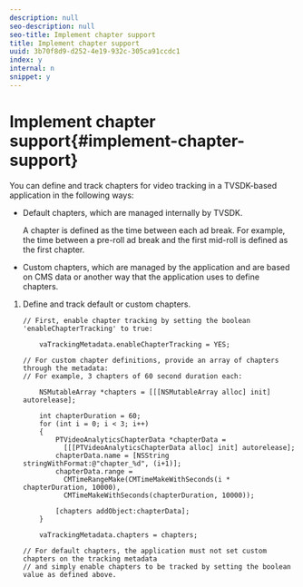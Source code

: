 ```yaml
---
description: null
seo-description: null
seo-title: Implement chapter support
title: Implement chapter support
uuid: 3b70f8d9-d252-4e19-932c-305ca91ccdc1
index: y
internal: n
snippet: y
---
```


# Implement chapter support{#implement-chapter-support}

You can define and track chapters for video tracking in a TVSDK-based application in the following ways:

* Default chapters, which are managed internally by TVSDK.

  A chapter is defined as the time between each ad break. For example, the time between a pre-roll ad break and the first mid-roll is defined as the first chapter. 
* Custom chapters, which are managed by the application and are based on CMS data or another way that the application uses to define chapters.

1. Define and track default or custom chapters.

   ```
   // First, enable chapter tracking by setting the boolean 'enableChapterTracking' to true: 
    
       vaTrackingMetadata.enableChapterTracking = YES; 
     
   // For custom chapter definitions, provide an array of chapters through the metadata:  
   // For example, 3 chapters of 60 second duration each: 
    
       NSMutableArray *chapters = [[[NSMutableArray alloc] init] autorelease]; 
         
       int chapterDuration = 60; 
       for (int i = 0; i < 3; i++) 
       { 
           PTVideoAnalyticsChapterData *chapterData =  
             [[[PTVideoAnalyticsChapterData alloc] init] autorelease]; 
           chapterData.name = [NSString stringWithFormat:@"chapter_%d", (i+1)]; 
           chapterData.range =  
             CMTimeRangeMake(CMTimeMakeWithSeconds(i * chapterDuration, 10000),  
             CMTimeMakeWithSeconds(chapterDuration, 10000)); 
             
           [chapters addObject:chapterData]; 
       } 
         
       vaTrackingMetadata.chapters = chapters; 
     
   // For default chapters, the application must not set custom chapters on the tracking metadata  
   // and simply enable chapters to be tracked by setting the boolean value as defined above.
   ```

